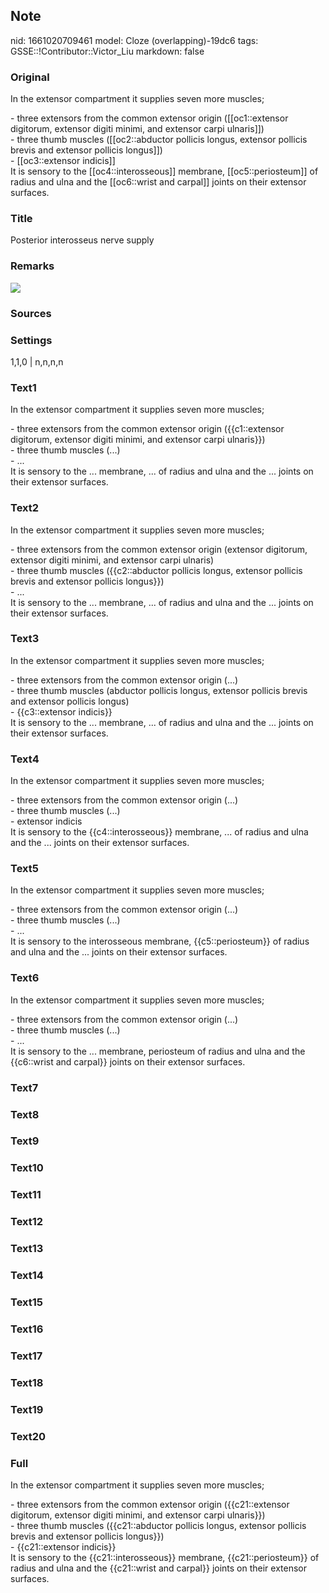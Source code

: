 ## Note
nid: 1661020709461
model: Cloze (overlapping)-19dc6
tags: GSSE::!Contributor::Victor_Liu
markdown: false

### Original
In the extensor compartment it supplies seven more muscles;
<div>
  - three extensors from the common extensor origin
  ([[oc1::extensor digitorum, extensor digiti minimi, and extensor
  carpi ulnaris]])
</div>
<div>
  - three thumb muscles ([[oc2::abductor pollicis longus, extensor
  pollicis brevis and extensor pollicis longus]])
</div>
<div>
  - [[oc3::extensor indicis]]
</div>
<div>
  It is sensory to the [[oc4::interosseous]] membrane,
  [[oc5::periosteum]] of radius and ulna and the [[oc6::wrist and
  carpal]] joints on their extensor surfaces.
</div>

### Title
Posterior interosseus nerve supply

### Remarks
<img src="paste-c14a5871e8a1ebc4b3119a852bb2f453500e9486.jpg">

### Sources


### Settings
1,1,0 | n,n,n,n

### Text1
In the extensor compartment it supplies seven more muscles;
<div>
  - three extensors from the common extensor origin ({{c1::extensor
  digitorum, extensor digiti minimi, and extensor carpi ulnaris}})
</div>
<div>
  - three thumb muscles (...)
</div>
<div>
  - ...
</div>
<div>
  It is sensory to the ... membrane, ... of radius and ulna and the
  ... joints on their extensor surfaces.
</div>

### Text2
In the extensor compartment it supplies seven more muscles;
<div>
  - three extensors from the common extensor origin (extensor
  digitorum, extensor digiti minimi, and extensor carpi ulnaris)
</div>
<div>
  - three thumb muscles ({{c2::abductor pollicis longus, extensor
  pollicis brevis and extensor pollicis longus}})
</div>
<div>
  - ...
</div>
<div>
  It is sensory to the ... membrane, ... of radius and ulna and the
  ... joints on their extensor surfaces.
</div>

### Text3
In the extensor compartment it supplies seven more muscles;
<div>
  - three extensors from the common extensor origin (...)
</div>
<div>
  - three thumb muscles (abductor pollicis longus, extensor
  pollicis brevis and extensor pollicis longus)
</div>
<div>
  - {{c3::extensor indicis}}
</div>
<div>
  It is sensory to the ... membrane, ... of radius and ulna and the
  ... joints on their extensor surfaces.
</div>

### Text4
In the extensor compartment it supplies seven more muscles;
<div>
  - three extensors from the common extensor origin (...)
</div>
<div>
  - three thumb muscles (...)
</div>
<div>
  - extensor indicis
</div>
<div>
  It is sensory to the {{c4::interosseous}} membrane, ... of radius
  and ulna and the ... joints on their extensor surfaces.
</div>

### Text5
In the extensor compartment it supplies seven more muscles;
<div>
  - three extensors from the common extensor origin (...)
</div>
<div>
  - three thumb muscles (...)
</div>
<div>
  - ...
</div>
<div>
  It is sensory to the interosseous membrane, {{c5::periosteum}} of
  radius and ulna and the ... joints on their extensor surfaces.
</div>

### Text6
In the extensor compartment it supplies seven more muscles;
<div>
  - three extensors from the common extensor origin (...)
</div>
<div>
  - three thumb muscles (...)
</div>
<div>
  - ...
</div>
<div>
  It is sensory to the ... membrane, periosteum of radius and ulna
  and the {{c6::wrist and carpal}} joints on their extensor
  surfaces.
</div>

### Text7


### Text8


### Text9


### Text10


### Text11


### Text12


### Text13


### Text14


### Text15


### Text16


### Text17


### Text18


### Text19


### Text20


### Full
In the extensor compartment it supplies seven more muscles;
<div>
  - three extensors from the common extensor origin
  ({{c21::extensor digitorum, extensor digiti minimi, and extensor
  carpi ulnaris}})
</div>
<div>
  - three thumb muscles ({{c21::abductor pollicis longus, extensor
  pollicis brevis and extensor pollicis longus}})
</div>
<div>
  - {{c21::extensor indicis}}
</div>
<div>
  It is sensory to the {{c21::interosseous}} membrane,
  {{c21::periosteum}} of radius and ulna and the {{c21::wrist and
  carpal}} joints on their extensor surfaces.
</div>
